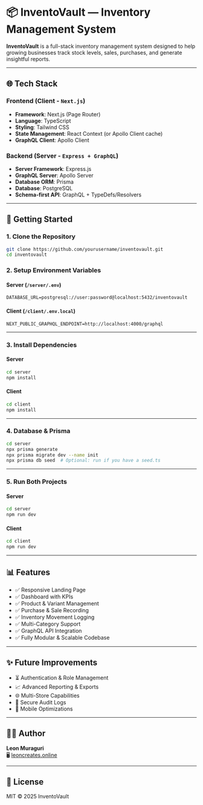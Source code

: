 # 📦 InventoVault — Inventory Management System

**InventoVault** is a full-stack inventory management system designed to help growing businesses track stock levels, sales, purchases, and generate insightful reports.

---

## 🌐 Tech Stack

### Frontend (Client - `Next.js`)
- **Framework**: Next.js (Page Router)
- **Language**: TypeScript
- **Styling**: Tailwind CSS
- **State Management**: React Context (or Apollo Client cache)
- **GraphQL Client**: Apollo Client

### Backend (Server - `Express + GraphQL`)
- **Server Framework**: Express.js
- **GraphQL Server**: Apollo Server
- **Database ORM**: Prisma
- **Database**: PostgreSQL
- **Schema-first API**: GraphQL + TypeDefs/Resolvers

---

## 🚀 Getting Started

### 1. Clone the Repository

```bash
git clone https://github.com/yourusername/inventovault.git
cd inventovault
```

### 2. Setup Environment Variables

#### Server (`/server/.env`)
```env
DATABASE_URL=postgresql://user:password@localhost:5432/inventovault
```

#### Client (`/client/.env.local`)
```env
NEXT_PUBLIC_GRAPHQL_ENDPOINT=http://localhost:4000/graphql
```

---

### 3. Install Dependencies

#### Server
```bash
cd server
npm install
```

#### Client
```bash
cd client
npm install
```

---

### 4. Database & Prisma

```bash
cd server
npx prisma generate
npx prisma migrate dev --name init
npx prisma db seed  # Optional: run if you have a seed.ts
```

---

### 5. Run Both Projects

#### Server
```bash
cd server
npm run dev
```

#### Client
```bash
cd client
npm run dev
```

---

## 📊 Features

- ✅ Responsive Landing Page
- ✅ Dashboard with KPIs
- ✅ Product & Variant Management
- ✅ Purchase & Sale Recording
- ✅ Inventory Movement Logging
- ✅ Multi-Category Support
- ✅ GraphQL API Integration
- ✅ Fully Modular & Scalable Codebase

---

## ✨ Future Improvements

- ⏳ Authentication & Role Management
- 📈 Advanced Reporting & Exports
- 🌐 Multi-Store Capabilities
- 🔐 Secure Audit Logs
- 📱 Mobile Optimizations

---

## 👨‍💻 Author

**Leon Muraguri**  
🖥️ [leoncreates.online](https://leoncreates.online)

---

## 📝 License

MIT © 2025 InventoVault
